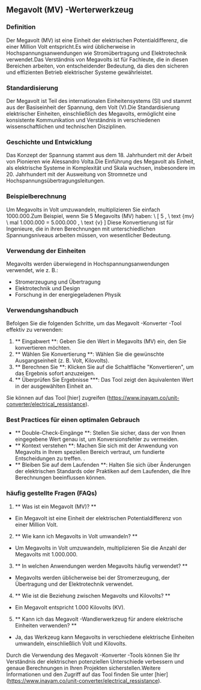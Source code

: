 ## Megavolt (MV) -Werterwerkzeug

### Definition
Der Megavolt (MV) ist eine Einheit der elektrischen Potentialdifferenz, die einer Million Volt entspricht.Es wird üblicherweise in Hochspannungsanwendungen wie Stromübertragung und Elektrotechnik verwendet.Das Verständnis von Megavolts ist für Fachleute, die in diesen Bereichen arbeiten, von entscheidender Bedeutung, da dies den sicheren und effizienten Betrieb elektrischer Systeme gewährleistet.

### Standardisierung
Der Megavolt ist Teil des internationalen Einheitensystems (SI) und stammt aus der Basiseinheit der Spannung, dem Volt (V).Die Standardisierung elektrischer Einheiten, einschließlich des Megavolts, ermöglicht eine konsistente Kommunikation und Verständnis in verschiedenen wissenschaftlichen und technischen Disziplinen.

### Geschichte und Entwicklung
Das Konzept der Spannung stammt aus dem 18. Jahrhundert mit der Arbeit von Pionieren wie Alessandro Volta.Die Einführung des Megavolt als Einheit, als elektrische Systeme in Komplexität und Skala wuchsen, insbesondere im 20. Jahrhundert mit der Ausweitung von Stromnetze und Hochspannungsübertragungsleitungen.

### Beispielberechnung
Um Megavolts in Volt umzuwandeln, multiplizieren Sie einfach 1000.000.Zum Beispiel, wenn Sie 5 Megavolts (MV) haben:
\ [
5 \, \ text {mv} \ mal 1.000.000 = 5.000.000 \, \ text {v}
\]
Diese Konvertierung ist für Ingenieure, die in ihren Berechnungen mit unterschiedlichen Spannungsniveaus arbeiten müssen, von wesentlicher Bedeutung.

### Verwendung der Einheiten
Megavolts werden überwiegend in Hochspannungsanwendungen verwendet, wie z. B.:
- Stromerzeugung und Übertragung
- Elektrotechnik und Design
- Forschung in der energiegeladenen Physik

### Verwendungshandbuch
Befolgen Sie die folgenden Schritte, um das Megavolt -Konverter -Tool effektiv zu verwenden:
1. ** Eingabwert **: Geben Sie den Wert in Megavolts (MV) ein, den Sie konvertieren möchten.
2. ** Wählen Sie Konvertierung **: Wählen Sie die gewünschte Ausgangseinheit (z. B. Volt, Kilovolts).
3. ** Berechnen Sie **: Klicken Sie auf die Schaltfläche "Konvertieren", um das Ergebnis sofort anzuzeigen.
4. ** Überprüfen Sie Ergebnisse ***: Das Tool zeigt den äquivalenten Wert in der ausgewählten Einheit an.

Sie können auf das Tool [hier] zugreifen (https://www.inayam.co/unit-converter/electrical_ressistance).

### Best Practices für einen optimalen Gebrauch
- ** Double-Check-Eingänge **: Stellen Sie sicher, dass der von Ihnen eingegebene Wert genau ist, um Konversionsfehler zu vermeiden.
- ** Kontext verstehen **: Machen Sie sich mit der Anwendung von Megavolts in Ihrem speziellen Bereich vertraut, um fundierte Entscheidungen zu treffen.
.
- ** Bleiben Sie auf dem Laufenden **: Halten Sie sich über Änderungen der elektrischen Standards oder Praktiken auf dem Laufenden, die Ihre Berechnungen beeinflussen können.

### häufig gestellte Fragen (FAQs)

1. ** Was ist ein Megavolt (MV)? **
- Ein Megavolt ist eine Einheit der elektrischen Potentialdifferenz von einer Million Volt.

2. ** Wie kann ich Megavolts in Volt umwandeln? **
- Um Megavolts in Volt umzuwandeln, multiplizieren Sie die Anzahl der Megavolts mit 1.000.000.

3. ** In welchen Anwendungen werden Megavolts häufig verwendet? **
- Megavolts werden üblicherweise bei der Stromerzeugung, der Übertragung und der Elektrotechnik verwendet.

4. ** Wie ist die Beziehung zwischen Megavolts und Kilovolts? **
- Ein Megavolt entspricht 1.000 Kilovolts (KV).

5. ** Kann ich das Megavolt -Wandlerwerkzeug für andere elektrische Einheiten verwenden? **
- Ja, das Werkzeug kann Megavolts in verschiedene elektrische Einheiten umwandeln, einschließlich Volt und Kilovolts.

Durch die Verwendung des Megavolt -Konverter -Tools können Sie Ihr Verständnis der elektrischen potenziellen Unterschiede verbessern und genaue Berechnungen in Ihren Projekten sicherstellen.Weitere Informationen und den Zugriff auf das Tool finden Sie unter [hier] (https://www.inayam.co/unit-converter/electrical_ressistance).